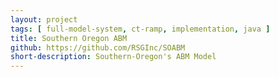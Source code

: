 ```yaml
---
layout: project
tags: [ full-model-system, ct-ramp, implementation, java ]
title: Southern Oregon ABM
github: https://github.com/RSGInc/SOABM
short-description: Southern-Oregon's ABM Model
---
```

